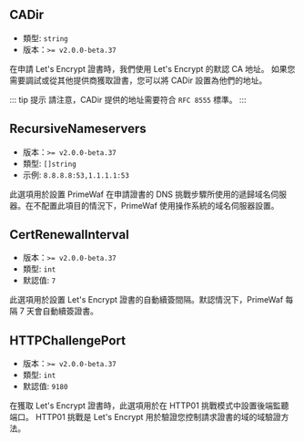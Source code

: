 ## CADir
- 類型: `string`
- 版本：`>= v2.0.0-beta.37`

在申請 Let's Encrypt 證書時，我們使用 Let's Encrypt 的默認 CA 地址。
如果您需要調試或從其他提供商獲取證書，您可以將 CADir 設置為他們的地址。

::: tip 提示
請注意，CADir 提供的地址需要符合 `RFC 8555` 標準。
:::

## RecursiveNameservers

- 版本：`>= v2.0.0-beta.37`
- 類型: `[]string`
- 示例: `8.8.8.8:53,1.1.1.1:53`

此選項用於設置 PrimeWaf 在申請證書的 DNS 挑戰步驟所使用的遞歸域名伺服器。在不配置此項目的情況下，PrimeWaf 使用操作系統的域名伺服器設置。

## CertRenewalInterval

- 版本：`>= v2.0.0-beta.37`
- 類型: `int`
- 默認值: `7`

此選項用於設置 Let's Encrypt 證書的自動續簽間隔。默認情況下，PrimeWaf 每隔 7 天會自動續簽證書。

## HTTPChallengePort

- 版本：`>= v2.0.0-beta.37`
- 類型: `int`
- 默認值: `9180`

在獲取 Let's Encrypt 證書時，此選項用於在 HTTP01 挑戰模式中設置後端監聽端口。
HTTP01 挑戰是 Let's Encrypt 用於驗證您控制請求證書的域的域驗證方法。
